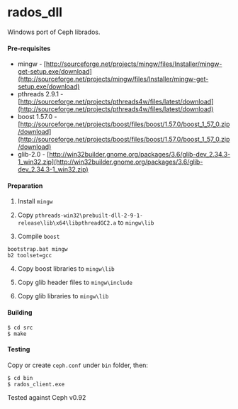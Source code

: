 # rados_dll
Windows port of Ceph librados.

#### Pre-requisites
* mingw                 - [http://sourceforge.net/projects/mingw/files/Installer/mingw-get-setup.exe/download](http://sourceforge.net/projects/mingw/files/Installer/mingw-get-setup.exe/download)
* pthreads 2.9.1        - [http://sourceforge.net/projects/pthreads4w/files/latest/download](http://sourceforge.net/projects/pthreads4w/files/latest/download)
* boost 1.57.0          - [http://sourceforge.net/projects/boost/files/boost/1.57.0/boost_1_57_0.zip/download](http://sourceforge.net/projects/boost/files/boost/1.57.0/boost_1_57_0.zip/download)
* glib-2.0              - [http://win32builder.gnome.org/packages/3.6/glib-dev_2.34.3-1_win32.zip](http://win32builder.gnome.org/packages/3.6/glib-dev_2.34.3-1_win32.zip)

#### Preparation
1) Install `mingw`

2) Copy `pthreads-win32\prebuilt-dll-2-9-1-release\lib\x64\libpthreadGC2.a` to `mingw\lib`

3) Compile `boost`

```
bootstrap.bat mingw
b2 toolset=gcc
```

4) Copy boost libraries to `mingw\lib`

5) Copy glib header files to `mingw\include`

6) Copy glib libraries to `mingw\lib`


#### Building

```
$ cd src
$ make
```

#### Testing

Copy or create `ceph.conf` under `bin` folder, then:

```
$ cd bin
$ rados_client.exe
```

Tested against Ceph v0.92
